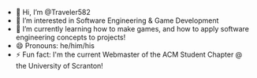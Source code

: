 - 👋 Hi, I’m @Traveler582
- 👀 I’m interested in Software Engineering & Game Development
- 🌱 I’m currently learning how to make games, and how to apply software engineering concepts to projects! 
- 😄 Pronouns: he/him/his
- ⚡ Fun fact: I'm the current Webmaster of the ACM Student Chapter @ the University of Scranton!

<!---
Traveler582/Traveler582 is a ✨ special ✨ repository because its `README.md` (this file) appears on your GitHub profile.
You can click the Preview link to take a look at your changes.
--->
